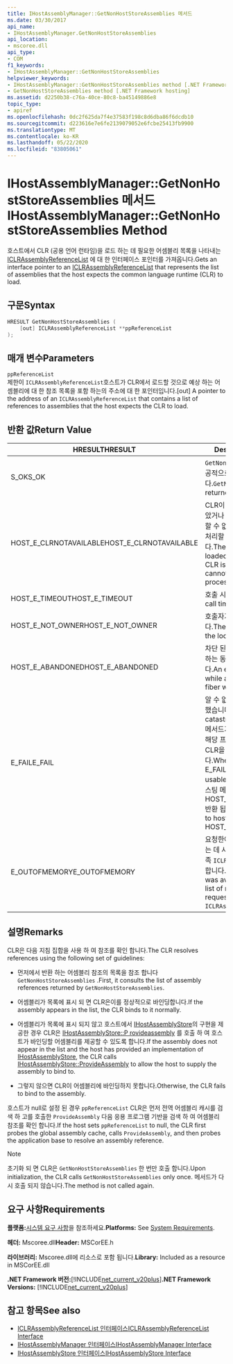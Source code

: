 ```yaml
---
title: IHostAssemblyManager::GetNonHostStoreAssemblies 메서드
ms.date: 03/30/2017
api_name:
- IHostAssemblyManager.GetNonHostStoreAssemblies
api_location:
- mscoree.dll
api_type:
- COM
f1_keywords:
- IHostAssemblyManager::GetNonHostStoreAssemblies
helpviewer_keywords:
- IHostAssemblyManager::GetNonHostStoreAssemblies method [.NET Framework hosting]
- GetNonHostStoreAssemblies method [.NET Framework hosting]
ms.assetid: d2250b38-c76a-40ce-80c8-ba45149886e8
topic_type:
- apiref
ms.openlocfilehash: 0dc2f625da7f4e37583f198c8d6dba86f6dcdb10
ms.sourcegitcommit: d223616e7e6fe2139079052e6fcbe25413fb9900
ms.translationtype: MT
ms.contentlocale: ko-KR
ms.lasthandoff: 05/22/2020
ms.locfileid: "83805061"
---
```

# <a name="ihostassemblymanagergetnonhoststoreassemblies-method"></a><span data-ttu-id="dc430-102">IHostAssemblyManager::GetNonHostStoreAssemblies 메서드</span><span class="sxs-lookup"><span data-stu-id="dc430-102">IHostAssemblyManager::GetNonHostStoreAssemblies Method</span></span>
<span data-ttu-id="dc430-103">호스트에서 CLR (공용 언어 런타임)을 로드 하는 데 필요한 어셈블리 목록을 나타내는 [ICLRAssemblyReferenceList](iclrassemblyreferencelist-interface.md) 에 대 한 인터페이스 포인터를 가져옵니다.</span><span class="sxs-lookup"><span data-stu-id="dc430-103">Gets an interface pointer to an [ICLRAssemblyReferenceList](iclrassemblyreferencelist-interface.md) that represents the list of assemblies that the host expects the common language runtime (CLR) to load.</span></span>  
  
## <a name="syntax"></a><span data-ttu-id="dc430-104">구문</span><span class="sxs-lookup"><span data-stu-id="dc430-104">Syntax</span></span>  
  
```cpp  
HRESULT GetNonHostStoreAssemblies (  
    [out] ICLRAssemblyReferenceList **ppReferenceList  
);  
```  
  
## <a name="parameters"></a><span data-ttu-id="dc430-105">매개 변수</span><span class="sxs-lookup"><span data-stu-id="dc430-105">Parameters</span></span>  
 `ppReferenceList`  
 <span data-ttu-id="dc430-106">제한이 `ICLRAssemblyReferenceList`호스트가 CLR에서 로드할 것으로 예상 하는 어셈블리에 대 한 참조 목록을 포함 하는의 주소에 대 한 포인터입니다.</span><span class="sxs-lookup"><span data-stu-id="dc430-106">[out] A pointer to the address of an `ICLRAssemblyReferenceList` that contains a list of references to assemblies that the host expects the CLR to load.</span></span>  
  
## <a name="return-value"></a><span data-ttu-id="dc430-107">반환 값</span><span class="sxs-lookup"><span data-stu-id="dc430-107">Return Value</span></span>  
  
|<span data-ttu-id="dc430-108">HRESULT</span><span class="sxs-lookup"><span data-stu-id="dc430-108">HRESULT</span></span>|<span data-ttu-id="dc430-109">Description</span><span class="sxs-lookup"><span data-stu-id="dc430-109">Description</span></span>|  
|-------------|-----------------|  
|<span data-ttu-id="dc430-110">S_OK</span><span class="sxs-lookup"><span data-stu-id="dc430-110">S_OK</span></span>|<span data-ttu-id="dc430-111">`GetNonHostStoreAssemblies`성공적으로 반환 되었습니다.</span><span class="sxs-lookup"><span data-stu-id="dc430-111">`GetNonHostStoreAssemblies` returned successfully.</span></span>|  
|<span data-ttu-id="dc430-112">HOST_E_CLRNOTAVAILABLE</span><span class="sxs-lookup"><span data-stu-id="dc430-112">HOST_E_CLRNOTAVAILABLE</span></span>|<span data-ttu-id="dc430-113">CLR이 프로세스에 로드 되지 않았거나 CLR이 관리 코드를 실행할 수 없거나 호출을 성공적으로 처리할 수 없는 상태에 있습니다.</span><span class="sxs-lookup"><span data-stu-id="dc430-113">The CLR has not been loaded into a process, or the CLR is in a state in which it cannot run managed code or process the call successfully.</span></span>|  
|<span data-ttu-id="dc430-114">HOST_E_TIMEOUT</span><span class="sxs-lookup"><span data-stu-id="dc430-114">HOST_E_TIMEOUT</span></span>|<span data-ttu-id="dc430-115">호출 시간이 초과 되었습니다.</span><span class="sxs-lookup"><span data-stu-id="dc430-115">The call timed out.</span></span>|  
|<span data-ttu-id="dc430-116">HOST_E_NOT_OWNER</span><span class="sxs-lookup"><span data-stu-id="dc430-116">HOST_E_NOT_OWNER</span></span>|<span data-ttu-id="dc430-117">호출자가 잠금을 소유 하지 않습니다.</span><span class="sxs-lookup"><span data-stu-id="dc430-117">The caller does not own the lock.</span></span>|  
|<span data-ttu-id="dc430-118">HOST_E_ABANDONED</span><span class="sxs-lookup"><span data-stu-id="dc430-118">HOST_E_ABANDONED</span></span>|<span data-ttu-id="dc430-119">차단 된 스레드나 파이버에서 대기 하는 동안 이벤트를 취소 했습니다.</span><span class="sxs-lookup"><span data-stu-id="dc430-119">An event was canceled while a blocked thread or fiber was waiting on it.</span></span>|  
|<span data-ttu-id="dc430-120">E_FAIL</span><span class="sxs-lookup"><span data-stu-id="dc430-120">E_FAIL</span></span>|<span data-ttu-id="dc430-121">알 수 없는 치명적인 오류가 발생 했습니다.</span><span class="sxs-lookup"><span data-stu-id="dc430-121">An unknown catastrophic failure occurred.</span></span> <span data-ttu-id="dc430-122">메서드가 E_FAIL 반환 하는 경우 해당 프로세스 내에서 더 이상 CLR을 사용할 수 없습니다.</span><span class="sxs-lookup"><span data-stu-id="dc430-122">When a method returns E_FAIL, the CLR is no longer usable within the process.</span></span> <span data-ttu-id="dc430-123">호스팅 메서드를 이후에 호출 하면 HOST_E_CLRNOTAVAILABLE 반환 됩니다.</span><span class="sxs-lookup"><span data-stu-id="dc430-123">Subsequent calls to hosting methods return HOST_E_CLRNOTAVAILABLE.</span></span>|  
|<span data-ttu-id="dc430-124">E_OUTOFMEMORY</span><span class="sxs-lookup"><span data-stu-id="dc430-124">E_OUTOFMEMORY</span></span>|<span data-ttu-id="dc430-125">요청한에 대 한 참조 목록을 만드는 데 사용할 수 있는 메모리가 부족 `ICLRAssemblyReferenceList` 합니다.</span><span class="sxs-lookup"><span data-stu-id="dc430-125">Not enough memory was available to create the list of references for the requested `ICLRAssemblyReferenceList`.</span></span>|  
  
## <a name="remarks"></a><span data-ttu-id="dc430-126">설명</span><span class="sxs-lookup"><span data-stu-id="dc430-126">Remarks</span></span>  
 <span data-ttu-id="dc430-127">CLR은 다음 지침 집합을 사용 하 여 참조를 확인 합니다.</span><span class="sxs-lookup"><span data-stu-id="dc430-127">The CLR resolves references using the following set of guidelines:</span></span>  
  
- <span data-ttu-id="dc430-128">먼저에서 반환 하는 어셈블리 참조의 목록을 참조 합니다 `GetNonHostStoreAssemblies` .</span><span class="sxs-lookup"><span data-stu-id="dc430-128">First, it consults the list of assembly references returned by `GetNonHostStoreAssemblies`.</span></span>  
  
- <span data-ttu-id="dc430-129">어셈블리가 목록에 표시 되 면 CLR은이를 정상적으로 바인딩합니다.</span><span class="sxs-lookup"><span data-stu-id="dc430-129">If the assembly appears in the list, the CLR binds to it normally.</span></span>  
  
- <span data-ttu-id="dc430-130">어셈블리가 목록에 표시 되지 않고 호스트에서 [IHostAssemblyStore](../../../../docs/framework/unmanaged-api/hosting/ihostassemblystore-interface.md)의 구현을 제공한 경우 CLR은 [IHostAssemblyStore::P rovideassembly](ihostassemblystore-provideassembly-method.md) 를 호출 하 여 호스트가 바인딩할 어셈블리를 제공할 수 있도록 합니다.</span><span class="sxs-lookup"><span data-stu-id="dc430-130">If the assembly does not appear in the list and the host has provided an implementation of [IHostAssemblyStore](../../../../docs/framework/unmanaged-api/hosting/ihostassemblystore-interface.md), the CLR calls [IHostAssemblyStore::ProvideAssembly](ihostassemblystore-provideassembly-method.md) to allow the host to supply the assembly to bind to.</span></span>  
  
- <span data-ttu-id="dc430-131">그렇지 않으면 CLR이 어셈블리에 바인딩하지 못합니다.</span><span class="sxs-lookup"><span data-stu-id="dc430-131">Otherwise, the CLR fails to bind to the assembly.</span></span>  
  
 <span data-ttu-id="dc430-132">호스트가 null로 설정 된 경우 `ppReferenceList` CLR은 먼저 전역 어셈블리 캐시를 검색 하 고를 호출한 `ProvideAssembly` 다음 응용 프로그램 기반을 검색 하 여 어셈블리 참조를 확인 합니다.</span><span class="sxs-lookup"><span data-stu-id="dc430-132">If the host sets `ppReferenceList` to null, the CLR first probes the global assembly cache, calls `ProvideAssembly`, and then probes the application base to resolve an assembly reference.</span></span>  
  
> [!NOTE]
> <span data-ttu-id="dc430-133">초기화 되 면 CLR은 `GetNonHostStoreAssemblies` 한 번만 호출 합니다.</span><span class="sxs-lookup"><span data-stu-id="dc430-133">Upon initialization, the CLR calls `GetNonHostStoreAssemblies` only once.</span></span> <span data-ttu-id="dc430-134">메서드가 다시 호출 되지 않습니다.</span><span class="sxs-lookup"><span data-stu-id="dc430-134">The method is not called again.</span></span>  
  
## <a name="requirements"></a><span data-ttu-id="dc430-135">요구 사항</span><span class="sxs-lookup"><span data-stu-id="dc430-135">Requirements</span></span>  
 <span data-ttu-id="dc430-136">**플랫폼:**[시스템 요구 사항](../../get-started/system-requirements.md)을 참조하세요.</span><span class="sxs-lookup"><span data-stu-id="dc430-136">**Platforms:** See [System Requirements](../../get-started/system-requirements.md).</span></span>  
  
 <span data-ttu-id="dc430-137">**헤더:** Mscoree.dll</span><span class="sxs-lookup"><span data-stu-id="dc430-137">**Header:** MSCorEE.h</span></span>  
  
 <span data-ttu-id="dc430-138">**라이브러리:** Mscoree.dll에 리소스로 포함 됩니다.</span><span class="sxs-lookup"><span data-stu-id="dc430-138">**Library:** Included as a resource in MSCorEE.dll</span></span>  
  
 <span data-ttu-id="dc430-139">**.NET Framework 버전:**[!INCLUDE[net_current_v20plus](../../../../includes/net-current-v20plus-md.md)]</span><span class="sxs-lookup"><span data-stu-id="dc430-139">**.NET Framework Versions:** [!INCLUDE[net_current_v20plus](../../../../includes/net-current-v20plus-md.md)]</span></span>  
  
## <a name="see-also"></a><span data-ttu-id="dc430-140">참고 항목</span><span class="sxs-lookup"><span data-stu-id="dc430-140">See also</span></span>

- [<span data-ttu-id="dc430-141">ICLRAssemblyReferenceList 인터페이스</span><span class="sxs-lookup"><span data-stu-id="dc430-141">ICLRAssemblyReferenceList Interface</span></span>](iclrassemblyreferencelist-interface.md)
- [<span data-ttu-id="dc430-142">IHostAssemblyManager 인터페이스</span><span class="sxs-lookup"><span data-stu-id="dc430-142">IHostAssemblyManager Interface</span></span>](ihostassemblymanager-interface.md)
- [<span data-ttu-id="dc430-143">IHostAssemblyStore 인터페이스</span><span class="sxs-lookup"><span data-stu-id="dc430-143">IHostAssemblyStore Interface</span></span>](ihostassemblystore-interface.md)
